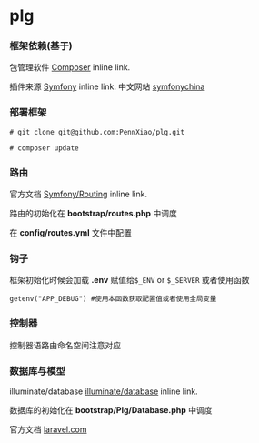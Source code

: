 # plg

### 框架依赖(基于) ###
包管理软件 [Composer](https://getcomposer.org/ "Composer autoload") inline link.

插件来源 [Symfony](https://symfony.com/ "symfony") inline link. 中文网站 [symfonychina](http://symfonychina.com/ "中文翻译站")

### 部署框架 ###
```
# git clone git@github.com:PennXiao/plg.git
	
# composer update
```
### 路由 ###

官方文档 [Symfony/Routing](https://symfony.com/doc/current/routing.html "symfony路由组件") inline link.  

路由的初始化在 **bootstrap/routes.php** 中调度

在 **config/routes.yml** 文件中配置
### 钩子 ###

框架初始化时候会加载 **.env** 赋值给``$_ENV`` or ``$_SERVER`` 
或者使用函数
``` 
getenv("APP_DEBUG") #使用本函数获取配置值或者使用全局变量

``` 

### 控制器 ###

控制器语路由命名空间注意对应


### 数据库与模型 ###

illuminate/database [illuminate/database](https://github.com/illuminate/database "数据库组件") inline link. 

数据库的初始化在 **bootstrap/Plg/Database.php** 中调度

官方文档 [laravel.com](https://laravel.com/docs/database "Laravel数据库") 

